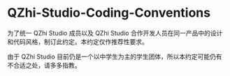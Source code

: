 # QZhi-Studio-Coding-Conventions

为了统一 QZhi Studio 成员以及 QZhi Studio 合作开发人员在同一产品中的设计和代码风格，制订此约定。本约定仅作推荐性要求。

由于 QZhi Studio 目前仍是一个以中学生为主的学生团体，所以本约定可能仍有不合适之处，请多多指教。

